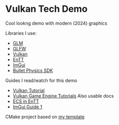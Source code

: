 # Vulkan Tech Demo

Cool lookng demo with modern (2024) graphics

Libraries I use:
- [GLM](https://github.com/g-truc/glm)
- [GLFW](https://github.com/glfw/glfw)
- [Vulkan](https://github.com/KhronosGroup/Vulkan-Hpp.git)
- [EnTT](https://github.com/skypjack/entt)
- [ImGui](https://github.com/ocornut/imgui)
- [Bullet Physics SDK](https://github.com/bulletphysics/bullet3)

Guides I read/watch for this demo
- [Vulkan Tutorial](https://vulkan-tutorial.com/Development_environment)
- [Vulkan Game Engine Tutorials](https://youtube.com/playlist?list=PL8327DO66nu9qYVKLDmdLW_84-yE4auCR&si=sYuNqZ_-I2fiC8TS)
Also usable docs
- [ECS in EnTT](https://github.com/skypjack/entt/wiki/Entity-Component-System)
- [ImGui Guide 1](https://github.com/ocornut/imgui/blob/master/examples/example_glfw_vulkan/main.cpp)

CMake project based on [my template](https://github.com/vertoker/cmake-template)
